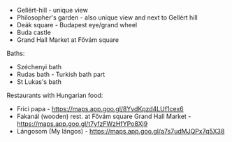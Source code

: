 
- Gellért-hill - unique view
- Philosopher's garden - also unique view and next to Gellért hill
- Deák square - Budapest eye/grand wheel
- Buda castle
- Grand Hall Market at Fővám square


Baths:
- Széchenyi bath
- Rudas bath - Turkish bath part
- St Lukas's bath

Restaurants with Hungarian food:
- Frici papa - https://maps.app.goo.gl/8YvdKpzd4LUf1cex6
- Fakanál (wooden) rest. at Fővám square Grand Hall Market - https://maps.app.goo.gl/t7yfzFWzHfYPo8Xj9
- Lángosom (My lángos) - https://maps.app.goo.gl/a7s7udMJQPx7q5X38
